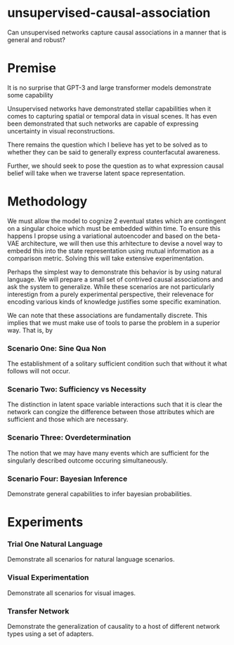 # unsupervised-causal-association
Can unsupervised networks capture causal associations in a manner that is general and robust?

# Premise

It is no surprise that GPT-3 and large transformer models demonstrate some capability 

Unsupervised networks have demonstrated stellar capabilities when it comes to capturing spatial or temporal data in visual scenes. It has even been demonstrated that such networks are capable of expressing uncertainty in visual reconstructions.

There remains the question which I believe has yet to be solved as to whether they can be said to generally express counterfacutal awareness.

Further, we should seek to pose the question as to what expression causal belief will take when we traverse latent space representation.

# Methodology

We must allow the model to cognize 2 eventual states which are contingent on a singular choice which must be embedded within time. To ensure this happens I propse using a variational autoencoder and based on the beta-VAE architecture, we will then use this arhitecture to devise a novel way to embedd this into the state representation using mutual information as a comparison metric. Solving this will take extensive experimentation.

Perhaps the simplest way to demonstrate this behavior is by using natural language. We will prepare a small set of contrived causal associations and ask the system to generalize.
While these scenarios are not particularly interestign from a purely experimental perspective, their relevenace for encoding various kinds of knowledge justifies some specific examination.

We can note that these associations are fundamentally discrete. This implies that we must make use of tools to parse the problem in a superior way. That is, by 

### Scenario One: Sine Qua Non
The establishment of a solitary sufficient condition such that without it what follows will not occur.

### Scenario Two: Sufficiency vs Necessity
The distinction in latent space variable interactions such that it is clear the network can congize the difference between those attributes which are sufficient and those which are necessary.

### Scenario Three: Overdetermination
The notion that we may have many events which are sufficient for the singularly described outcome occuring simultaneously.

### Scenario Four: Bayesian Inference
Demonstrate general capabilities to infer bayesian probabilities.

# Experiments
### Trial One Natural Language
Demonstrate all scenarios for natural language scenarios.

### Visual Experimentation
Demonstrate all scenarios for visual images.

### Transfer Network
Demonstrate the generalization of causality to a host of different network types using a set of adapters.
